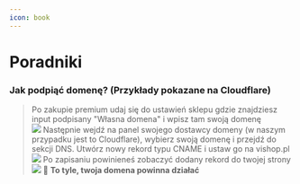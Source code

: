 ```yaml
---
icon: book
---
```


# Poradniki

### Jak podpiąć domenę? (Przykłady pokazane na Cloudflare)
> Po zakupie premium udaj się do ustawień sklepu gdzie znajdziesz input podpisany "Własna domena" i wpisz tam swoją domenę  
![](https://i.imgur.com/3uT01E3.png)
Następnie wejdź na panel swojego dostawcy domeny (w naszym przypadku jest to Cloudflare), wybierz swoją domenę i przejdź do sekcji DNS. Utwórz nowy rekord typu CNAME i ustaw go na vishop.pl
![](https://i.imgur.com/9BkBjEg.png)
Po zapisaniu powinieneś zobaczyć dodany rekord do twojej strony
![](https://i.imgur.com/txTgizi.png)
:tada: **To tyle, twoja domena powinna działać** 
